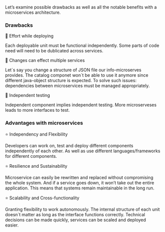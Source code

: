 Let’s examine possible drawbacks as well as all the notable benefits with a microservices architecture.

### Drawbacks

💩 Effort while deploying

Each deployable unit must be functional independently. Some parts of code need will need to be dublicated across services.


💩 Changes can effect multiple services

Let´s say you change a structure of JSON file our info-microserves provides. The catalog componet won´t be able to use it anymore since different java-object structure is expected. To solve such issues: dependencies between microservices must be managed appropriately.

💩 Independent testing 

Independent component implies independent testing. More microserveses leads to more interfaces to test.



### Advantages with microservices

⭐ Independency and Flexibility

Developers can work on, test and deploy different components independently of each other. As well as use different languages/frameworks for different components.


⭐ Resilience and Sustainability

Microservice can easily be rewritten and replaced without compromising the whole system. And if a service goes down, it won’t take out the entire application. This means that systems remain maintainable in the long run.


⭐ Scalability and Cross-functionality

Granting flexibility to work autonomously. The internal structure of each unit doesn´t matter as long as the interface functions correctly. Technical decisions can be made quickly, services can be scaled and deployed easier.

